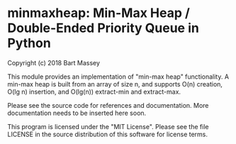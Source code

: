 # minmaxheap: Min-Max Heap / Double-Ended Priority Queue in Python
Copyright (c) 2018 Bart Massey

This module provides an implementation of "min-max heap"
functionality. A min-max heap is built from an array of size
n, and supports O(n) creation, O(lg n) insertion, and
O(lg(n)) extract-min and extract-max.

Please see the source code for references and documentation.
More documentation needs to be inserted here soon.

This program is licensed under the "MIT License".  Please
see the file LICENSE in the source distribution of this
software for license terms.

